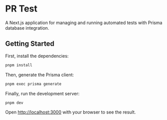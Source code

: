 # PR Test

A Next.js application for managing and running automated tests with Prisma database integration.

## Getting Started

First, install the dependencies:

```bash
pnpm install
```

Then, generate the Prisma client:

```bash
pnpm exec prisma generate
```

Finally, run the development server:

```bash
pnpm dev
```

Open [http://localhost:3000](http://localhost:3000) with your browser to see the result.